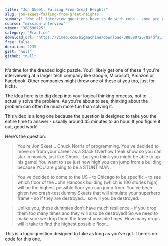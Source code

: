 ```yaml
---
title: "Jon Skeet: Falling From Great Heights"
slug: jon-skeet-falling-from-great-heights
summary: "Not all interview questions have to do with code - some are purely logical, designed to see how you would try and solve a really, really hard problem. Skeet couldn't figure this one out..."
course: "mission-interview"
vimeo: "388590725"
category: "Practice"
download_url: "https://vimeo.com/bigmachine/download/388590725/024dfa51f6"
free: false
duration: 2239
gist: "null"
github: "null"
---
```


It's time for the dreaded logic puzzle. You'll likely get one of these if you're interviewing at a larger tech company like Google, Microsoft, Amazon or Facebook. Other companies might throw one of these at you too, just for kicks.

The idea here is to dig deep into your logical thinking process, not to actually solve the problem. As you're about to see, thinking about the problem can often be much more fun than solving it.

This video is a long one because the question is designed to take you the entire time to answer - usually around 45 minutes to an hour. If you figure it out, good work!

Here’s the question:

> You’re Jon Skeet… Chuck Norris of programming. You’ve decided to move on from your career as a Stack Overflow freak show so you can star in movies, just like Chuck - but you think you might be able to up his game! You want to see just how high you can jump from a building because YOU are going to be a STUNT MAN.

> You’ve decided to come to the US - to Chicago to be specific - to see which floor of the John Hancock building (which is 100 stories high) will be the highest possible floor you can jump from. You’ve been given two crash-test dummy Skeets that will simulate your superhero frame - so if they are destroyed… so will you be destroyed.

> Unlike you, these dummies don’t have much resilience - if you drop them too many times and they will also be destroyed! So we need to make sure we drop them the fewest possible times. How many drops will it take to find the highest possible floor…

This is a logic question designed to take as long as you’ve got. There’s no code for this one.
